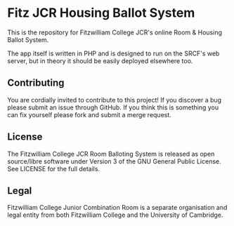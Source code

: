 Fitz JCR Housing Ballot System
====

This is the repository for Fitzwilliam College JCR's online Room & Housing Ballot System.

The app itself is written in PHP and is designed to run on the SRCF's web server, but in theory it should be easily deployed elsewhere too.

Contributing
----

You are cordially invited to contribute to this project! If you discover a bug please submit an issue through GitHub. If you think this is something you can fix yourself please fork and submit a merge request.

License
----

The Fitzwilliam College JCR Room Balloting System is released as open source/libre software under Version 3 of the GNU General Public License. See LICENSE for the full details.

Legal
----

Fitzwilliam College Junior Combination Room is a separate organisation and legal entity from both Fitzwilliam College and the University of Cambridge.